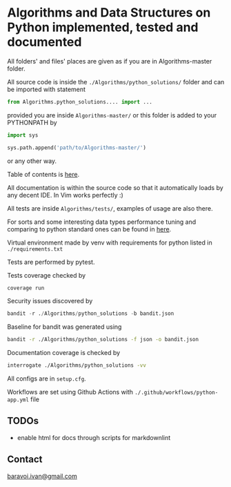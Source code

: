 # Algorithms and Data Structures on Python implemented, tested and documented

All folders' and files' places are given as if you are in Algorithms-master
folder.

All source code is inside the `./Algorithms/python_solutions/` folder
and can be imported with statement

```python
from Algorithms.python_solutions.... import ...
```

provided you are inside `Algorithms-master/` or this folder is added
to your PYTHONPATH by

```python
import sys

sys.path.append('path/to/Algorithms-master/')
```

or any other way.

Table of contents is
[here](./docs/Table_of_contents.md).

All documentation is within the source code so that it automatically loads by
any decent IDE. In Vim works perfectly :)

All tests are inside `Algorithms/tests/`, examples of usage are also there.

For sorts and some interesting data types performance tuning and comparing
to python standard ones can be found in
[here](./speed_tuning/README.md).

Virtual environment made by venv with requirements for python listed in
`./requirements.txt`

Tests are performed by pytest.

Tests coverage checked by

```bash
coverage run
```

Security issues discovered by

```python
bandit -r ./Algorithms/python_solutions -b bandit.json
```

Baseline for bandit was generated using

```bash
bandit -r ./Algorithms/python_solutions -f json -o bandit.json
```

Documentation coverage is checked by

```bash
interrogate ./Algorithms/python_solutions -vv
```

All configs are in `setup.cfg`.

Workflows are set using Github Actions with
`./.github/workflows/python-app.yml` file

## TODOs

- enable html for docs through scripts for markdownlint

## Contact

[baravoi.ivan@gmail.com](mailto:baravoi.ivan@gmail.com)
